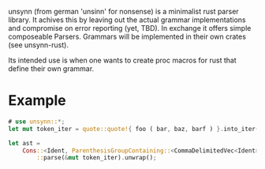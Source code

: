 unsynn (from german 'unsinn' for nonsense) is a minimalist rust parser library. It achives
this by leaving out the actual grammar implementations and compromise on error reporting (yet,
TBD). In exchange it offers simple composeable Parsers. Grammars will be implemented in their
own crates (see unsynn-rust).

Its intended use is when one wants to create proc macros for rust that define their own
grammar.

# Example

```rust
# use unsynn::*;
let mut token_iter = quote::quote!{ foo ( bar, baz, barf ) }.into_iter();

let ast =
    Cons::<Ident, ParenthesisGroupContaining::<CommaDelimitedVec<Ident>>>
        ::parse(&mut token_iter).unwrap();
```
